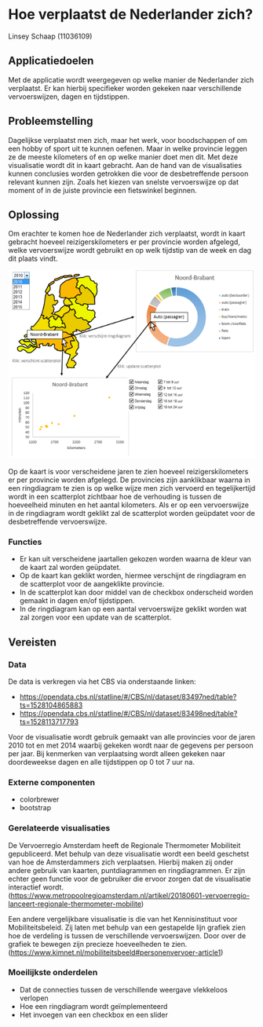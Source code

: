 # Hoe verplaatst de Nederlander zich?
Linsey Schaap (11036109)

## Applicatiedoelen
Met de applicatie wordt weergegeven op welke manier de Nederlander zich verplaatst. Er kan hierbij specifieker worden gekeken naar verschillende vervoerswijzen, dagen en tijdstippen. 

## Probleemstelling
Dagelijkse verplaatst men zich, maar het werk, voor boodschappen of om een hobby of sport uit te kunnen oefenen. Maar in welke provincie leggen ze de meeste kilometers of en op welke manier doet men dit. Met deze visualisatie wordt dit in kaart gebracht. Aan de hand van de visualisaties kunnen conclusies worden getrokken die voor de desbetreffende persoon relevant kunnen zijn. Zoals het kiezen van snelste vervoerswijze op dat moment of in de juiste provincie een fietswinkel beginnen.

## Oplossing
Om erachter te komen hoe de Nederlander zich verplaatst, wordt in kaart gebracht hoeveel reizigerskilometers er per provincie worden afgelegd, welke vervoerswijze wordt gebruikt en op welk tijdstip van de week en dag dit plaats vindt.

![](doc/Schets.PNG)

Op de kaart is voor verscheidene jaren te zien hoeveel reizigerskilometers er per provincie worden afgelegd. De provincies zijn aanklikbaar waarna in een ringdiagram te zien is op welke wijze men zich vervoerd en tegelijkertijd wordt in een scatterplot zichtbaar hoe de verhouding is tussen de hoeveelheid minuten en het aantal kilometers. Als er op een vervoerswijze in de ringdiagram wordt geklikt zal de scatterplot worden geüpdatet voor de desbetreffende vervoerswijze.

### Functies
* Er kan uit verscheidene jaartallen gekozen worden waarna de kleur van de kaart zal worden geüpdatet.
* Op de kaart kan geklikt worden, hiermee verschijnt de ringdiagram en de scatterplot voor de aangeklikte provincie.
* In de scatterplot kan door middel van de checkbox onderscheid worden gemaakt in dagen en/of tijdstippen.
* In de ringdiagram kan op een aantal vervoerswijze geklikt worden wat zal zorgen voor een update van de scatterplot.

## Vereisten
### Data
De data is verkregen via het CBS via onderstaande linken:
* https://opendata.cbs.nl/statline/#/CBS/nl/dataset/83497ned/table?ts=1528104865883
* https://opendata.cbs.nl/statline/#/CBS/nl/dataset/83498ned/table?ts=1528113717793

Voor de visualisatie wordt gebruik gemaakt van alle provincies voor de jaren 2010 tot en met 2014 waarbij gekeken wordt naar de gegevens per persoon per jaar. Bij kenmerken van verplaatsing wordt alleen gekeken naar doordeweekse dagen en alle tijdstippen op 0 tot 7 uur na.

### Externe componenten
* colorbrewer
* bootstrap

### Gerelateerde visualisaties
De Vervoerregio Amsterdam heeft de Regionale Thermometer Mobiliteit gepubliceerd. Met behulp van deze visualisatie wordt een beeld geschetst van hoe de Amsterdammers zich verplaatsen. Hierbij maken zij onder andere gebruik van kaarten, puntdiagrammen en ringdiagrammen. Er zijn echter geen functie voor de gebruiker die ervoor zorgen dat de visualisatie interactief wordt. (https://www.metropoolregioamsterdam.nl/artikel/20180601-vervoerregio-lanceert-regionale-thermometer-mobilite)

Een andere vergelijkbare visualisatie is die van het Kennisinstituut voor Mobiliteitsbeleid. Zij laten met behulp van een gestapelde lijn grafiek zien hoe de verdeling is tussen de verschillende vervoerswijzen. Door over de grafiek te bewegen zijn precieze hoeveelheden te zien. (https://www.kimnet.nl/mobiliteitsbeeld#personenvervoer-article1)

### Moeilijkste onderdelen
* Dat de connecties tussen de verschillende weergave vlekkeloos verlopen
* Hoe een ringdiagram wordt geïmplementeerd
* Het invoegen van een checkbox en een slider

